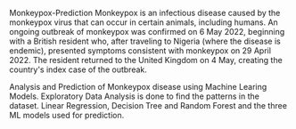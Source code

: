 Monkeypox-Prediction
Monkeypox is an infectious disease caused by the monkeypox virus that can occur in certain animals, including humans. 
An ongoing outbreak of monkeypox was confirmed on 6 May 2022, beginning with a British resident who, after traveling to Nigeria (where the disease is endemic), 
presented symptoms consistent with monkeypox on 29 April 2022. The resident returned to the United Kingdom on 4 May, creating the country's index case of the outbreak.

Analysis and Prediction of Monkeypox disease using Machine Learing Models. Exploratory Data Analysis is done to find the patterns in the dataset. 
Linear Regression, Decision Tree and Random Forest and the three ML models used for prediction. 
